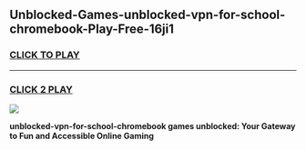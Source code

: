 
## Unblocked-Games-unblocked-vpn-for-school-chromebook-Play-Free-16ji1
<h3>
<a href="https://premium76.site?title=unblocked-vpn-for-school-chromebook&ref=21A">CLICK TO PLAY</a></h3>
<hr>

<h3>
<a href="https://premium76.site?title=unblocked-vpn-for-school-chromebook&ref=21A">CLICK 2 PLAY</a>
  
</h3>

<a href="https://premium76.site?title=unblocked-vpn-for-school-chromebook&ref=21A"><img src="https://clearcache.store/games.png"></a>


**unblocked-vpn-for-school-chromebook games unblocked: Your Gateway to Fun and Accessible Online Gaming**
